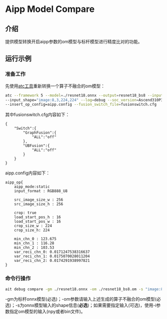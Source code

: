 # Aipp Model Compare


## 介绍

提供模型转换开启aipp参数的om模型与标杆模型进行精度比对的功能。

## 运行示例

### 准备工作
先使用[atc工具](https://www.hiascend.com/document/detail/zh/canncommercial/60RC1/inferapplicationdev/atctool/atctool_0001.html)重新转换一个算子不融合的om模型：
```sh
atc --framework 5 --model=./resnet18.onnx --output=resnet18_bs8 --input_format=NCHW \
--input_shape="image:8,3,224,224" --log=debug --soc_version=Ascend310P3 \
--insert_op_config=aipp.config --fusion_switch_file=fusionswitch.cfg
```
其中fusionswitch.cfg内容如下：
```
{
    "Switch":{
        "GraphFusion":{
            "ALL":"off"
        },
        "UBFusion":{
            "ALL":"off"
        }
    }
}
```
aipp.config内容如下：
```
aipp_op{
    aipp_mode:static
    input_format : RGB888_U8

    src_image_size_w : 256
    src_image_size_h : 256

    crop: true
    load_start_pos_h : 16
    load_start_pos_w : 16
    crop_size_w : 224
    crop_size_h: 224

    min_chn_0 : 123.675
    min_chn_1 : 116.28
    min_chn_2 : 103.53
    var_reci_chn_0: 0.0171247538316637
    var_reci_chn_1: 0.0175070028011204
    var_reci_chn_2: 0.0174291938997821
}
```

### 命令行操作
```sh
ait debug compare -gm ./resnet18.onnx -om ./resnet18_bs8.om -s "image:8,3,224,224"
```
-gm为标杆onnx模型(必选)；-om参数请输入上述生成的算子不融合的om模型(必选)；-s为onnx模型输入的shape信息(**必选**)；如果需要指定输入(可选)，使用-i参数指定om模型的输入(npy或者bin文件)。